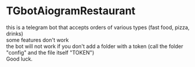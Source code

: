 # TGbotAiogramRestaurant

this is a telegram bot that accepts orders of various types (fast food, pizza, drinks)  
some features don't work  
the bot will not work if you don't add a folder with a token (call the folder "config" and the file itself "TOKEN")  
Good luck.
